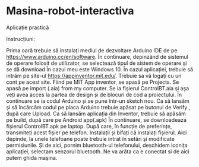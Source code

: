 # Masina-robot-interactiva

Aplicație practică

Instrucțiuni:

Prima oară trebuie să instalați mediul de dezvoltare Arduino IDE de pe https://www.arduino.cc/en/software.
În continuare, depinzând de sistemul de operare folosit de utilizator, se selectează tipul de sistem de operare și se dă download
În cazul meu este Windows 10.
În cazul aplicației, trebuie să intrăm pe site-ul https://appinventor.mit.edu/.
Trebuie sa vă logați cu un cont pe acest site.
Fiind pe MIT App inventor, se apasă pe Projects. 
Se apasă pe import (.aia) from my computer. 
Se ia fișierul ControlBT.aia și așa veți avea acces la partea de design și de blocuri de cod a proiectului.
În continuare se ia codul Arduino și se pune într-un sketch nou.
Ca să lansăm și să încărcăm codul pe placa Arduino trebuie apăsat pe butonul de Verify , după care Upload.
Ca să lansăm aplicația din Inventor, trebuie să apăsăm pe build, după care pe Android app(.apk)
În continuare, se downloadeaza fișierul ControlBT.apk pe laptop.
După care, în funcție de preferințe, transmiteți acest fișier pe telefon. 
Instalațil și  bifați că instalați fișierul. Aici depinde, la unele telefoane poate trebuie intrat în setări și modificate permisiunile.
Și de aici, pornim bluetooth-ul telefonului, deschidem iconița aplicației, selectam senzorul bluetooth.
Ne va arăta ca e conectat si de aici putem ghida mașina.
